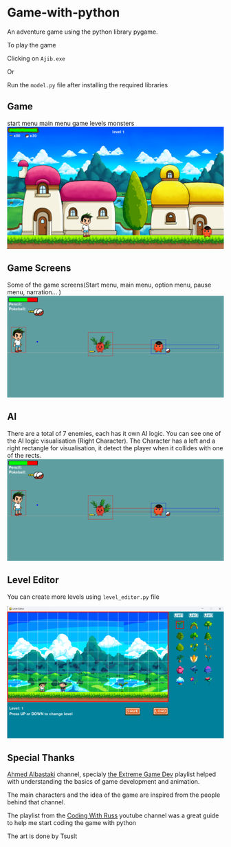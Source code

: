 # Game-with-python
An adventure game using the python library pygame.

To play the game 

Clicking on `Ajib.exe` 

Or 

Run the `model.py` file after installing the required libraries

## Game
start menu main menu game levels monsters
![Alt text](Github_Images/Game.png?raw=true "GameLook")

## Game Screens
Some of the game screens(Start menu, main menu, option menu, pause menu, narration... )
![Alt text](Github_Images/enemy.png?raw=true "enemy")

## AI
There  are a total of 7 enemies, each has it own AI logic.
You can see one of the AI logic visualisation (Right Character). The Character has a left and a right rectangle for visualisation, it detect the player when it collides with one of the rects.
![Alt text](Github_Images/enemy.png?raw=true "enemy")


## Level Editor

You can create more levels using `level_editor.py` file

![Alt text](Github_Images/levelEditor.png?raw=true "lvleditor")


## Special Thanks 

[Ahmed Albastaki](https://youtube.com/@AhmedAlbastaki) channel, specialy [the Extreme Game Dev](https://youtube.com/playlist?list=PLfre3pZQr_QmlafR0AG7EikdD2JV8KJI8) playlist helped with understanding the basics of game development and animation. 

The main characters and the idea of the game are inspired from the people behind that channel.  


The playlist from the [Coding With Russ](https://youtube.com/playlist?list=PLjcN1EyupaQm20hlUE11y9y8EY2aXLpnv) youtube channel was a great guide to help me start coding the game with python 


The art is done by Tsuslt



